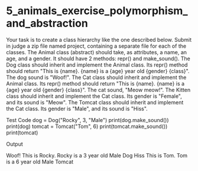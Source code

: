 # 5_animals_exercise_polymorphism_and_abstraction
Your task is to create a class hierarchy like the one described below. Submit in judge a zip file named project, containing a separate file for each of the classes.
The Animal class (abstract) should take, as attributes, a name, an age, and a gender. It should have 2 methods: repr() and make_sound().
The Dog class should inherit and implement the Animal class. Its repr() method should return "This is {name}. {name} is a {age} year old {gender} {class}". The dog sound is "Woof!".
The Cat class should inherit and implement the Animal class. Its repr() method should return "This is {name}. {name} is a {age} year old {gender} {class}". The cat sound, "Meow meow!".
The Kitten class should inherit and implement the Cat class. Its gender is "Female", and its sound is "Meow".
The Tomcat class should inherit and implement the Cat class. Its gender is "Male", and its sound is "Hiss".

Test Code
dog = Dog("Rocky", 3, "Male")
print(dog.make_sound())
print(dog)
tomcat = Tomcat("Tom", 6)
print(tomcat.make_sound())
print(tomcat)


Output

Woof!
This is Rocky. Rocky is a 3 year old Male Dog
Hiss
This is Tom. Tom is a 6 year old Male Tomcat

